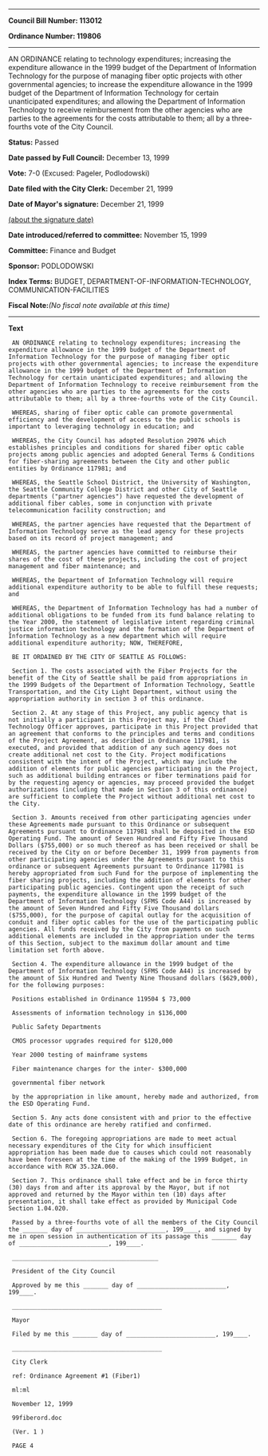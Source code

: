 

********

**Council Bill Number: 113012**
   
**Ordinance Number: 119806**
********

 AN ORDINANCE relating to technology expenditures; increasing the expenditure allowance in the 1999 budget of the Department of Information Technology for the purpose of managing fiber optic projects with other governmental agencies; to increase the expenditure allowance in the 1999 budget of the Department of Information Technology for certain unanticipated expenditures; and allowing the Department of Information Technology to receive reimbursement from the other agencies who are parties to the agreements for the costs attributable to them; all by a three-fourths vote of the City Council.

**Status:** Passed
   
**Date passed by Full Council:** December 13, 1999
   
**Vote:** 7-0 (Excused: Pageler, Podlodowski)
   
**Date filed with the City Clerk:** December 21, 1999
   
**Date of Mayor's signature:** December 21, 1999
   
[(about the signature date)](/~public/approvaldate.htm)
   
   
   
**Date introduced/referred to committee:** November 15, 1999
   
**Committee:** Finance and Budget
   
**Sponsor:** PODLODOWSKI
   
   
**Index Terms:** BUDGET, DEPARTMENT-OF-INFORMATION-TECHNOLOGY, COMMUNICATION-FACILITIES

**Fiscal Note:**_(No fiscal note available at this time)_

********

**Text**
   
```
 AN ORDINANCE relating to technology expenditures; increasing the expenditure allowance in the 1999 budget of the Department of Information Technology for the purpose of managing fiber optic projects with other governmental agencies; to increase the expenditure allowance in the 1999 budget of the Department of Information Technology for certain unanticipated expenditures; and allowing the Department of Information Technology to receive reimbursement from the other agencies who are parties to the agreements for the costs attributable to them; all by a three-fourths vote of the City Council.

 WHEREAS, sharing of fiber optic cable can promote governmental efficiency and the development of access to the public schools is important to leveraging technology in education; and

 WHEREAS, the City Council has adopted Resolution 29076 which establishes principles and conditions for shared fiber optic cable projects among public agencies and adopted General Terms & Conditions for fiber-sharing agreements between the City and other public entities by Ordinance 117981; and

 WHEREAS, the Seattle School District, the University of Washington, the Seattle Community College District and other City of Seattle departments ("partner agencies") have requested the development of additional fiber cables, some in conjunction with private telecommunication facility construction; and

 WHEREAS, the partner agencies have requested that the Department of Information Technology serve as the lead agency for these projects based on its record of project management; and

 WHEREAS, the partner agencies have committed to reimburse their shares of the cost of these projects, including the cost of project management and fiber maintenance; and

 WHEREAS, the Department of Information Technology will require additional expenditure authority to be able to fulfill these requests; and

 WHEREAS, the Department of Information Technology has had a number of additional obligations to be funded from its fund balance relating to the Year 2000, the statement of legislative intent regarding criminal justice information technology and the formation of the Department of Information Technology as a new department which will require additional expenditure authority; NOW, THEREFORE,

 BE IT ORDAINED BY THE CITY OF SEATTLE AS FOLLOWS:

 Section 1. The costs associated with the Fiber Projects for the benefit of the City of Seattle shall be paid from appropriations in the 1999 Budgets of the Department of Information Technology, Seattle Transportation, and the City Light Department, without using the appropriation authority in section 3 of this ordinance.

 Section 2. At any stage of this Project, any public agency that is not initially a participant in this Project may, if the Chief Technology Officer approves, participate in this Project provided that an agreement that conforms to the principles and terms and conditions of the Project Agreement, as described in Ordinance 117981, is executed, and provided that addition of any such agency does not create additional net cost to the City. Project modifications consistent with the intent of the Project, which may include the addition of elements for public agencies participating in the Project, such as additional building entrances or fiber terminations paid for by the requesting agency or agencies, may proceed provided the budget authorizations (including that made in Section 3 of this ordinance) are sufficient to complete the Project without additional net cost to the City.

 Section 3. Amounts received from other participating agencies under these Agreements made pursuant to this Ordinance or subsequent Agreements pursuant to Ordinance 117981 shall be deposited in the ESD Operating Fund. The amount of Seven Hundred and Fifty Five Thousand Dollars ($755,000) or so much thereof as has been received or shall be received by the City on or before December 31, 1999 from payments from other participating agencies under the Agreements pursuant to this ordinance or subsequent Agreements pursuant to Ordinance 117981 is hereby appropriated from such Fund for the purpose of implementing the fiber sharing projects, including the addition of elements for other participating public agencies. Contingent upon the receipt of such payments, the expenditure allowance in the 1999 budget of the Department of Information Technology (SFMS Code A44) is increased by the amount of Seven Hundred and Fifty Five Thousand dollars ($755,000), for the purpose of capital outlay for the acquisition of conduit and fiber optic cables for the use of the participating public agencies. All funds received by the City from payments on such additional elements are included in the appropriation under the terms of this Section, subject to the maximum dollar amount and time limitation set forth above.

 Section 4. The expenditure allowance in the 1999 budget of the Department of Information Technology (SFMS Code A44) is increased by the amount of Six Hundred and Twenty Nine Thousand dollars ($629,000), for the following purposes:

 Positions established in Ordinance 119504 $ 73,000

 Assessments of information technology in $136,000

 Public Safety Departments

 CMOS processor upgrades required for $120,000

 Year 2000 testing of mainframe systems

 Fiber maintenance charges for the inter- $300,000

 governmental fiber network

 by the appropriation in like amount, hereby made and authorized, from the ESD Operating Fund.

 Section 5. Any acts done consistent with and prior to the effective date of this ordinance are hereby ratified and confirmed.

 Section 6. The foregoing appropriations are made to meet actual necessary expenditures of the City for which insufficient appropriation has been made due to causes which could not reasonably have been foreseen at the time of the making of the 1999 Budget, in accordance with RCW 35.32A.060.

 Section 7. This ordinance shall take effect and be in force thirty (30) days from and after its approval by the Mayor, but if not approved and returned by the Mayor within ten (10) days after presentation, it shall take effect as provided by Municipal Code Section 1.04.020.

 Passed by a three-fourths vote of all the members of the City Council the _______ day of _________________________, 199____, and signed by me in open session in authentication of its passage this _______ day of _________________________, 199____.

 _________________________________________

 President of the City Council

 Approved by me this _______ day of _________________________, 199____.

 __________________________________________

 Mayor

 Filed by me this _______ day of _________________________, 199____.

 __________________________________________

 City Clerk

 ref: Ordinance Agreement #1 (Fiber1)

 ml:ml

 November 12, 1999

 99fiberord.doc

 (Ver. 1 )

 PAGE 4

```
